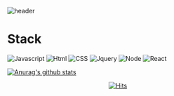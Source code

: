 
![header](https://capsule-render.vercel.app/api?type=waving&color=auto&height=320&section=header&text=Jiseon%20Baek&fontSize=80&fontAlignY=45&desc=👩‍💻%20Front-end%20Developer&descSize=23&animation=twinkling)

# Stack

<img alt="Javascript" src ="https://img.shields.io/badge/Javascript-F7DF1E.svg?&style=for-the-badge&logo=Javascript&logoColor=white"/>
<img alt="Html" src ="https://img.shields.io/badge/Html-E34F26.svg?&style=for-the-badge&logo=Html5&logoColor=white"/>
<img alt="CSS" src ="https://img.shields.io/badge/css-1572B6.svg?&style=for-the-badge&logo=css3&logoColor=white"/>
<img alt="Jquery" src ="https://img.shields.io/badge/jquery-0769AD.svg?&style=for-the-badge&logo=jquery&logoColor=white"/>
<img alt="Node" src ="https://img.shields.io/badge/node-339933.svg?&style=for-the-badge&logo=node.js&logoColor=white"/>
<img alt="React" src ="https://img.shields.io/badge/React-61DAFB.svg?&style=for-the-badge&logo=react&logoColor=white"/>


  [![Anurag's github stats](https://github-readme-stats.vercel.app/api?username=jiseon-baek)](https://github.com/anuraghazra/github-readme-stats)



<div align=center>
	
  [![Hits](https://hits.seeyoufarm.com/api/count/incr/badge.svg?url=https%3A%2F%2Fgithub.com%2Fzzsza)](https://hits.seeyoufarm.com) 
	
  </div>
